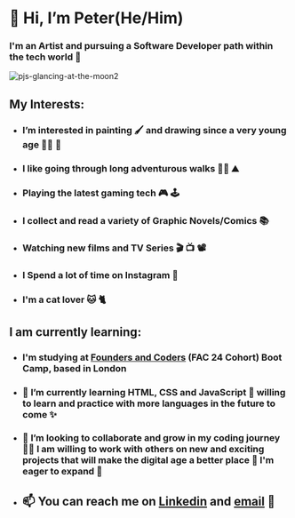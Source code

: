 # <h1> 👋 Hi, I’m Peter(He/Him) 
### I'm an Artist and pursuing a Software Developer path within the tech world :star_struck: 
  
  
![pjs-glancing-at-the-moon2](https://user-images.githubusercontent.com/45575016/150718219-b10a5248-10ed-4254-bdcb-6fe1d008f2fa.jpg)
  
## My Interests:

- ### I’m interested in painting :paintbrush: and drawing since a very young age :artist: :art: 
- ### I like going through long adventurous walks :walking_man: :mountain: 
- ### Playing the latest gaming tech :video_game: :joystick: 
- ### I collect and read a variety of Graphic Novels/Comics :books: 
- ### Watching new films and TV Series :clapper: :tv: :film_projector: 
- ### I Spend a lot of time on Instagram :iphone: 
- ### I'm a cat lover :cat: :cat2:  
  
## I am currently learning:
  
- ### I'm studying at [Founders and Coders](https://www.foundersandcoders.com/) (FAC 24 Cohort) Boot Camp, based in London 
  
- ### 🌱 I’m currently learning HTML, CSS and JavaScript :robot: willing to learn and practice with more languages in the future to come :sparkles:

- ### 💞️ I’m looking to collaborate and grow in my coding journey :technologist: I am willing to work with others on new and exciting projects that will make the digital age a better place :raised_hands: I'm eager to expand :dizzy:
  
- ## 📫 You can reach me on [Linkedin](https://www.linkedin.com/in/peter-salter-627769106/) and [email](mailto:psalter88@googlemail.com) 📧

<!---
PJSalter/PJSalter is a ✨ special ✨ repository because its `README.md` (this file) appears on your GitHub profile.
You can click the Preview link to take a look at your changes.
--->
